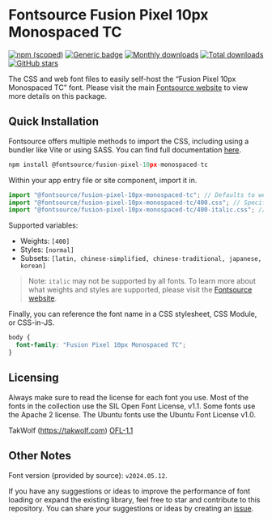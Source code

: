 # Fontsource Fusion Pixel 10px Monospaced TC

[![npm (scoped)](https://img.shields.io/npm/v/@fontsource/fusion-pixel-10px-monospaced-tc?color=brightgreen)](https://www.npmjs.com/package/@fontsource/fusion-pixel-10px-monospaced-tc) [![Generic badge](https://img.shields.io/badge/fontsource-passing-brightgreen)](https://github.com/fontsource/fontsource) [![Monthly downloads](https://badgen.net/npm/dm/@fontsource/fusion-pixel-10px-monospaced-tc)](https://github.com/fontsource/fontsource) [![Total downloads](https://badgen.net/npm/dt/@fontsource/fusion-pixel-10px-monospaced-tc)](https://github.com/fontsource/fontsource) [![GitHub stars](https://img.shields.io/github/stars/fontsource/fontsource.svg?style=social&label=Star)](https://github.com/fontsource/fontsource/stargazers)

The CSS and web font files to easily self-host the “Fusion Pixel 10px Monospaced TC” font. Please visit the main [Fontsource website](https://fontsource.org/fonts/fusion-pixel-10px-monospaced-tc) to view more details on this package.

## Quick Installation

Fontsource offers multiple methods to import the CSS, including using a bundler like Vite or using SASS. You can find full documentation [here](https://fontsource.org/docs/getting-started/introduction).

```javascript
npm install @fontsource/fusion-pixel-10px-monospaced-tc
```

Within your app entry file or site component, import it in.

```javascript
import "@fontsource/fusion-pixel-10px-monospaced-tc"; // Defaults to weight 400
import "@fontsource/fusion-pixel-10px-monospaced-tc/400.css"; // Specify weight
import "@fontsource/fusion-pixel-10px-monospaced-tc/400-italic.css"; // Specify weight and style
```

Supported variables:
- Weights: `[400]`
- Styles: `[normal]`
- Subsets: `[latin, chinese-simplified, chinese-traditional, japanese, korean]`

> Note: `italic` may not be supported by all fonts. To learn more about what weights and styles are supported, please visit the [Fontsource website](https://fontsource.org/fonts/fusion-pixel-10px-monospaced-tc).

Finally, you can reference the font name in a CSS stylesheet, CSS Module, or CSS-in-JS.

```css
body {
  font-family: "Fusion Pixel 10px Monospaced TC";
}
```

## Licensing
Always make sure to read the license for each font you use. Most of the fonts in the collection use the SIL Open Font License, v1.1. Some fonts use the Apache 2 license. The Ubuntu fonts use the Ubuntu Font License v1.0.

TakWolf (https://takwolf.com)
[OFL-1.1](https://raw.githubusercontent.com/TakWolf/fusion-pixel-font/master/LICENSE-OFL)

## Other Notes
Font version (provided by source): `v2024.05.12`.

If you have any suggestions or ideas to improve the performance of font loading or expand the existing library, feel free to star and contribute to this repository. You can share your suggestions or ideas by creating an [issue](https://github.com/fontsource/fontsource/issues).
